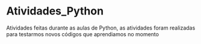 # Atividades_Python
Atividades feitas durante as aulas de Python, as atividades foram realizadas para testarmos novos códigos que aprendiamos no momento
